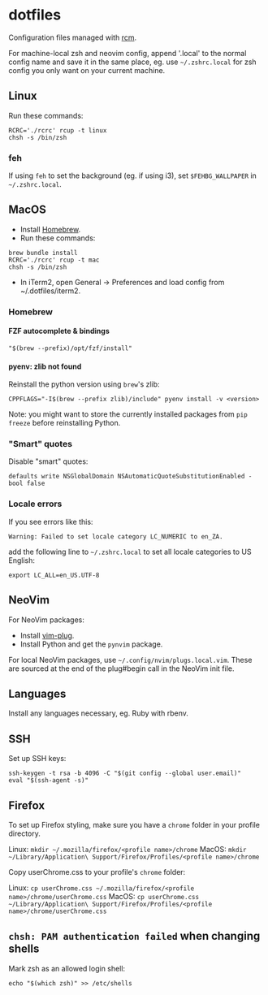 # dotfiles

Configuration files managed with [rcm](https://github.com/thoughtbot/rcm).

For machine-local zsh and neovim config, append '.local' to the normal config
name and save it in the same place, eg. use `~/.zshrc.local` for zsh config you
only want on your current machine.

## Linux

Run these commands:

```
RCRC='./rcrc' rcup -t linux
chsh -s /bin/zsh
```

### feh

If using `feh` to set the background (eg. if using i3), set `$FEHBG_WALLPAPER` in
`~/.zshrc.local`.

## MacOS

- Install [Homebrew](https://brew.sh/).
- Run these commands:

```
brew bundle install
RCRC='./rcrc' rcup -t mac
chsh -s /bin/zsh
```

- In iTerm2, open General -> Preferences and load config from ~/.dotfiles/iterm2.

### Homebrew

#### FZF autocomplete & bindings

`"$(brew --prefix)/opt/fzf/install"`

#### pyenv: zlib not found

Reinstall the python version using `brew`'s zlib:

`CPPFLAGS="-I$(brew --prefix zlib)/include" pyenv install -v <version>`

Note: you might want to store the currently installed packages from `pip freeze`
before reinstalling Python.

### "Smart" quotes

Disable "smart" quotes:

`defaults write NSGlobalDomain NSAutomaticQuoteSubstitutionEnabled -bool false`

### Locale errors

If you see errors like this:

`Warning: Failed to set locale category LC_NUMERIC to en_ZA.`

add the following line to `~/.zshrc.local` to set all locale categories to US
English:

`export LC_ALL=en_US.UTF-8`

## NeoVim

For NeoVim packages:
  - Install [vim-plug](https://github.com/junegunn/vim-plug).
  - Install Python and get the `pynvim` package.

For local NeoVim packages, use `~/.config/nvim/plugs.local.vim`. These are sourced
at the end of the plug#begin call in the NeoVim init file.

## Languages

Install any languages necessary, eg. Ruby with rbenv.

## SSH

Set up SSH keys:

```
ssh-keygen -t rsa -b 4096 -C "$(git config --global user.email)"
eval "$(ssh-agent -s)"
```

## Firefox

To set up Firefox styling, make sure you have a `chrome` folder in your profile
directory.

Linux: `mkdir ~/.mozilla/firefox/<profile name>/chrome`
MacOS: `mkdir ~/Library/Application\ Support/Firefox/Profiles/<profile name>/chrome`

Copy userChrome.css to your profile's `chrome` folder:

Linux: `cp userChrome.css ~/.mozilla/firefox/<profile name>/chrome/userChrome.css`
MacOS: `cp userChrome.css ~/Library/Application\ Support/Firefox/Profiles/<profile name>/chrome/userChrome.css`

## `chsh: PAM authentication failed` when changing shells

Mark zsh as an allowed login shell:

`echo "$(which zsh)" >> /etc/shells`
